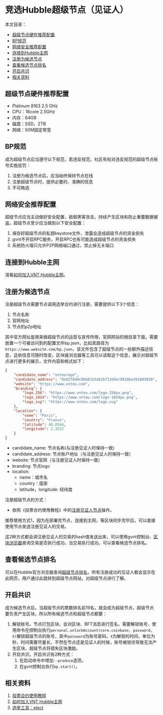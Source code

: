 # 竞选Hubble超级节点（见证人）

本文目录：

- [超级节点硬件推荐配置](#超级节点硬件推荐配置)
- [BP规范](#BP规范)
- [网络安全推荐配置](#网络安全推荐配置)
- [连接到Hubble主网](#连接到Hubble主网)
- [注册为候选节点](#注册为候选节点)
- [查看候选节点排名](#查看候选节点排名)
- [开启共识](#开启共识)
- [相关资料](#相关资料)

## 超级节点硬件推荐配置

- Platinum 8163 2.5 GHz 
- CPU：16core 2.5GHz
- 内存：64GB
- 磁盘：SSD，2TB
- 网络：50M固定带宽

## BP规范

成为超级节点应当遵守以下规范，若违反规范，社区有权对违反规范的超级节点账号实施惩罚：

1. 注册为候选节点后，应当始终保持节点在线
1. 注册超级节点时，提供必要的、准确的信息
1. 不可贿选


## 网络安全推荐配置

超级节点应当主动做好安全配置，抵御黑客攻击，持续产生区块和防止重要数据被盗。超级节点至少应当做到以下安全配置：

1. 保存好超级节点的私钥keystore文件，泄露会造成超级节点的资金损失
1. gvnt不开启RPC服务，开启RPC也有可能造成超级节点的资金损失
1. 系统防火墙只允许P2P网络端口通过，禁止掉无关端口

## 连接到Hubble主网

请看[如何加入VNT Hubble主网](../05-network/connect-to-hubble-network.md)。

## 注册为候选节点

注册超级节点需要节点调用选举合约进行注册，需要提供以下3个信息：

1. 节点名称
1. 官网地址
1. 节点的p2p地址

其中官方网址是用来做超级节点的运营与宣传所用，官网网站的根目录下面，需要放置一个可被访问到的配置文件bp.json，比如其路径为`https://www.website.com/bp.json`，该文件包含了超级节点的一些额外描述信息，这些信息可随时改变，区块链浏览器等工具可以读取这个信息，展示对超级节点进行更多的展示，文件内容和格式如下：

```json
{
	"candidate_name": "vnteurope",
	"candidate_address": "0x02f8d9c9bb81b3a81bf13d4ec8818be5918d3650",
	"website": "https://www.vnteu.com",
	"branding": {
		"logo_256": "https://www.vnteu.com/logo-256px.png",
		"logo_1024": "https://www.vnteu.com/logo-1024px.png",
		"logo_svg": "https://www.vnteu.com/logo.svg"
	},
	"location": {
		"name": "Paris",
		"country": "France",
		"latitude": 48.8566,
		"longitude": 2.3522
	}
}
```

- candidate_name: 节点名称(与注册见证人时保持一致)
- candidate_address: 节点账户地址（与注册见证人时保持一致）
- website: 节点官网（与注册见证人时保持一致）
- branding: 节点logo
- location: 
	- name：城市名
	- country：国家
	- latitude，longitude: 经纬度

注册超级节点的方式：

- 依照《投票合约使用教程》中的[注册见证人节点](https://github.com/vntchain/vnt-documentation/blob/master/introduction/take-part-in-witness-election/take-part-in-witness-election.md#%E6%B3%A8%E5%86%8C%E8%A7%81%E8%AF%81%E4%BA%BA%E8%8A%82%E7%82%B9)操作。

推荐使用方式1，因为在部署完节点，连接到主网，等区块同步完毕后，可以直接使用节点发送注册见证人的交易。

这2种方式都会讲注册见证人的交易的hash值发送出来，可以使用gvnt控制台、[区块浏览器](https://hubscan.vnt.link)查询交易是否执行成功，当交易执行成功，可以查看候选节点排名。

## 查看候选节点排名

可以在Hubble官方浏览器查询[超级节点排名](https://hubscan.vnt.link/super-node)，所有注册成功的见证人都会显示在此网页，用户通过此跳转到超级节点网站，对超级节点进行了解。

## 开启共识

成为候选节点后，当超级节点的票数排名前19名，就会成为超级节点，超级节点要负责产生区块，所以所有候选节点和超级节点都要：
1. 解锁账号。节点打包区块，会对区块、BFT消息进行签名，需要解锁账号，使用命令在控制台执行`personal.unlockAccount(core.coinbase, password, X)`解锁超级节点的账号，其中`password`为账号密码，`X`为解锁的时间，单位为秒，时间需要尽量长，不然在节点还是见证人的时候，账号被锁住导致无法产生区块，超级节点将错失区块激励。
1. 开启共识。开启共识有2种方式：
    1. 在启动命令中增加`--produce`选项。
    2. 在gvnt控制台执行`bp.start()`。

## 相关资料

1. [投票合约使用教程](https://github.com/vntchain/vnt-documentation/blob/master/introduction/take-part-in-witness-election/take-part-in-witness-election.md)
1. [如何加入VNT Hubble主网](../05-network/connect-to-hubble-network.md)
1. [选举工具：elect](https://github.com/vntchain/elect)
